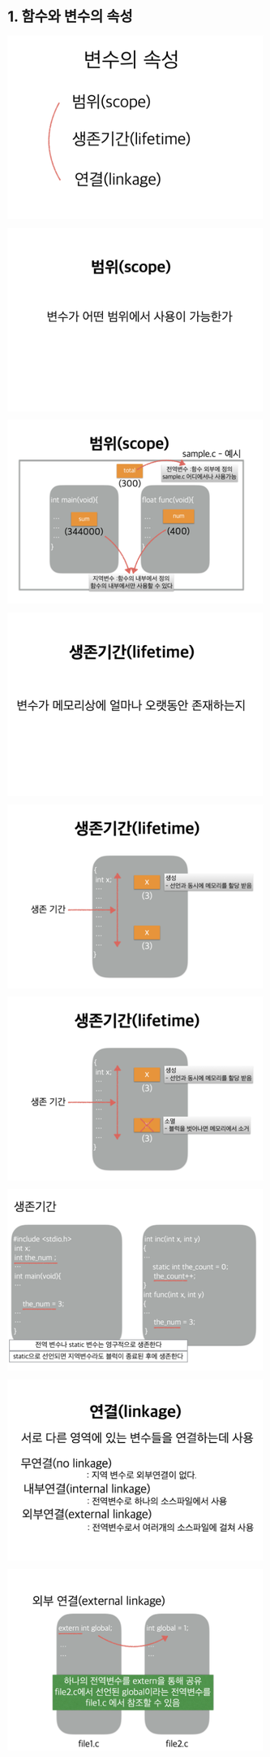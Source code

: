 # 1. 함수와 변수의 속성

![](../.gitbook/assets/2020-01-04-11.07.40.png)

![](../.gitbook/assets/2020-01-04-11.07.46.png)

![](../.gitbook/assets/2020-01-04-11.07.56.png)

![](../.gitbook/assets/2020-01-04-11.08.01.png)

![](../.gitbook/assets/2020-01-04-11.08.13.png)

![](../.gitbook/assets/2020-01-04-11.08.17.png)

![](../.gitbook/assets/2020-01-04-11.08.40.png)

![](../.gitbook/assets/2020-01-04-11.10.14.png)

![](../.gitbook/assets/2020-01-04-11.11.26.png)

